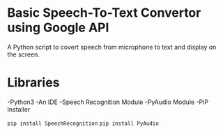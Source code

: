 # Basic Speech-To-Text Convertor using Google API

A Python script to covert speech from microphone to text and display on the  screen.

# Libraries

-Python3
 -An IDE
 -Speech Recognition Module
 -PyAudio Module
 -PiP Installer

```pip install SpeechRecognition```
```pip install PyAudio```


